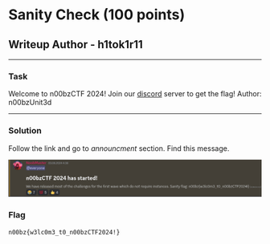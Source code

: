 # Sanity Check (100 points)
## Writeup Author - h1tok1r11

---

### Task
Welcome to n00bzCTF 2024! Join our [discord](https://discord.gg/Kze7sjpgf7) server to get the flag! Author: n00bzUnit3d

---

### Solution

Follow the link and go to *announcment* section. Find this message.

![](./assets/message.png)

### Flag

```
n00bz{w3lc0m3_t0_n00bzCTF2024!}
```